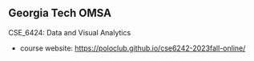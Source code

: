 ## Georgia Tech OMSA

CSE_6424: Data and Visual Analytics

- course website: https://poloclub.github.io/cse6242-2023fall-online/
